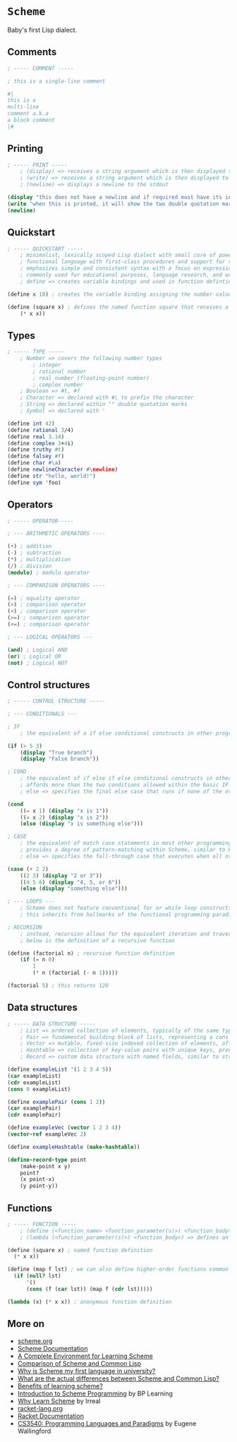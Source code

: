 # `Scheme`

Baby's first Lisp dialect.

## Comments

```scm
; ----- COMMENT -----

; this is a single-line comment

#|
this is a 
multi-line 
comment a.k.a 
a block comment
|#
```

## Printing

```scm
; ----- PRINT -----
    ; (display) => receives a string argument which is then displayed to the stdout, this does not include a newline by default
    ; (write) => receives a string argument which is then displayed to the stdout and includes the quotation marks around the string
    ; (newline) => displays a newline to the stdout

(display "this does not have a newline and if required must have its inclusion explicitly specified like here\n")
(write "when this is printed, it will show the two double quotation marks surrounding this string")
(newline)
```

## Quickstart

```scm
; ----- QUICKSTART -----
    ; minimalist, lexically scoped Lisp dialect with small core of powerful features
    ; functional language with first-class procedures and support for recursive algorithms
    ; emphasizes simple and consistent syntax with a focus on expressions rather than statements
    ; commonly used for educational purposes, language research, and writing interpreters and compilers
    ; define => creates variable bindings and used in function defintions

(define x 10) ; creates the variable binding assigning the number value 10 to the variable x

(define (square x) ; defines the named function square that receives a single number argument and multiplies it against itself
    (* x x))
```

## Types

```scm
; ----- TYPE -----
    ; Number => covers the following number types
        ; integer
        ; rational number
        ; real number (floating-point number)
        ; complex number
    ; Boolean => #t, #f
    ; Character => declared with #\ to prefix the character
    ; String => declared within "" double quotation marks
    ; Symbol => declared with ' 

(define int 42)
(define rational 3/4)
(define real 3.14)
(define complex 3+4i)
(define truthy #t)
(define falsey #f)
(define char #\a)
(define newlineCharacter #\newline)
(define str "hello, world!")
(define sym 'foo)
```

## Operators

```scm
; ----- OPERATOR-----

; --- ARITHMETIC OPERATORS ----

(+) ; addition
(-) ; subtraction
(*) ; multiplication
(/) ; division
(modulo) ; modulo operator

; --- COMPARISON OPERATORS ----

(=) ; equality operator
(>) ; comparison operator
(<) ; comparison operator
(>=) ; comparison operator
(<=) ; comparison operator

; --- LOGICAL OPERATORS ---

(and) ; Logical AND
(or) ; Logical OR
(not) ; Logical NOT
```

## Control structures

```scm
; ----- CONTROL STRUCTURE -----

; --- CONDITIONALS ---

; IF 
    ; the equivalent of a if else conditional constructs in other programming languages

(if (> 5 3)
    (display "True branch")
    (display "False branch"))

; COND
    ; the equivalent of if else if else conditional constructs in other programming languages
    ; affords more than the two conditions allowed within the basic IF predicate construct covered above
    ; else => specifies the final else case that runs if none of the other specified predicate conditions are met

(cond
    ((= x 1) (display "x is 1"))
    ((= x 2) (display "x is 2"))
    (else (display "x is something else")))

; CASE 
    ; the equivalent of match case statements in most other programming languages
    ; provides a degree of pattern-matching within Scheme, similar to Rust 
    ; else => specifies the fall-through case that executes when all other predicate case conditions fail to be met, similar to _ in Rust and other functional languages

(case (+ 2 2)
    ((2 3) (display "2 or 3"))
    ((4 5 6) (display "4, 5, or 6"))
    (else (display "something else")))

; --- LOOPS ---
    ; Scheme does not feature conventional for or while loop constructs as in most other programming languages
    ; this inherits from hallmarks of the functional programming paradigm

; RECURSION
    ; instead, recursion allows for the equivalent iteration and traversal over iterable data structures
    ; below is the definition of a recursive function

(define (factorial n) ; recursive function definition
    (if (= n 0)
        1
        (* n (factorial (- n 1)))))

(factorial 5) ; this returns 120
```

## Data structures

```scm
; ----- DATA STRUCTURE -----
    ; List => ordered collection of elements, typically of the same type, but can contain elements of different types, note that lists are linked and mutable, commonly used in functional programming
    ; Pair => fundamental building block of lists, representing a cons cell with two elements: `car` (first) and `cdr` (rest), note that pairs are mutable
    ; Vector => mutable, fixed-size indexed collection of elements, offering efficient random access, note that elements can be of different types
    ; Hashtable => collection of key-value pairs with unique keys, providing efficient lookup, insertion, and deletion operations, note that keys and values can be of any type
    ; Record => custom data structure with named fields, similar to structs in other languages, allowing the grouping of related data under a single identifier

(define exampleList '(1 2 3 4 5))
(car exampleList)
(cdr exampleList) 
(cons 0 exampleList) 

(define examplePair (cons 1 2))
(car examplePair) 
(cdr examplePair) 

(define exampleVec (vector 1 2 3 4))
(vector-ref exampleVec 2)

(define exampleHashtable (make-hashtable))

(define-record-type point
    (make-point x y)
    point?
    (x point-x)
    (y point-y))
```

## Functions

```scm
; ----- FUNCTION -----
    ; (define (<function_name> <function_parameter(s)>) <function_body>) => defines a named function
    ; (lambda (<function_parameter(s)>) <function_body>) => defines an anonymous function, which can be passed around or assigned to a variable

(define (square x) ; named function definition
  (* x x))

(define (map f lst) ; we can also define higher-order functions common in other functional languages
  (if (null? lst)
      '()
      (cons (f (car lst)) (map f (cdr lst)))))

(lambda (x) (* x x)) ; anonymous function definition
```

## More on

* [scheme.org](https://www.scheme.org/)
* [Scheme Documentation](https://docs.scheme.org/)
* [A Complete Environment for Learning Scheme](https://jaredkrinke.github.io/learn-scheme/)
* [Comparison of Scheme and Common Lisp](https://docs.scheme.org/guide/common-lisp/)
* [Why is Scheme my first language in university?](https://softwareengineering.stackexchange.com/questions/115252/why-is-scheme-my-first-language-in-university)
* [What are the actual differences between Scheme and Common Lisp?](https://stackoverflow.com/questions/5368090/what-are-the-actual-differences-between-scheme-and-common-lisp-or-any-other-tw)
* [Benefits of learning scheme?](https://stackoverflow.com/questions/98641/benefits-of-learning-scheme)
* [Introduction to Scheme Programming](https://youtu.be/6k78c8EctXI?si=eHNUfCLjGkpHhkZM) by BP Learning
* [Why Learn Scheme](https://irreal.org/blog/?p=10339) by Irreal
* [racket-lang.org](https://racket-lang.org/books.html)
* [Racket Documentation](https://docs.racket-lang.org/)
* [CS3540: Programming Languages and Paradigms](https://www.cs.uni.edu/~wallingf/teaching/cs3540/resources.html) by Eugene Wallingford